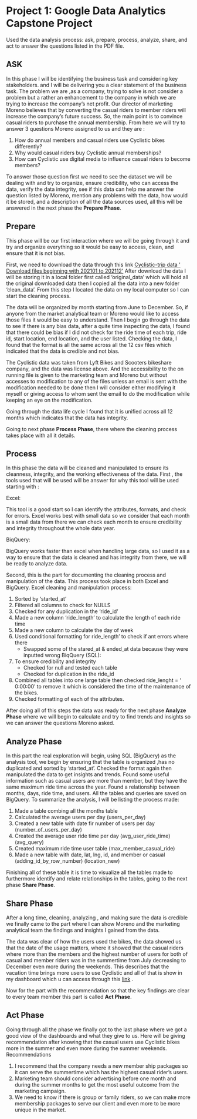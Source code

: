# Project 1: Google Data Analytics Capstone Project 

Used the data analysis process: ask, prepare, process, analyze, share, and act to answer the questions listed in the PDF file.

## ASK

In this phase I will be identifying the business task and considering key stakeholders. and I will be delivering you a clear statement of the business task.
The problem we are ,as a company, trying to solve is not consider a problem but a rather an enhancement to the company in which we are trying to increase the company’s net profit. Our director of marketing Moreno believes that by converting the casual riders to member riders will increase the company’s future success. So, the main point is to convince casual riders to purchase the annual membership. From here we will try to answer 3 questions Moreno assigned to us and they are :

1. How do annual members and casual riders use Cyclistic bikes differently?
2. Why would casual riders buy Cyclistic annual memberships?
3. How can Cyclistic use digital media to influence casual riders to become members?

To answer those question first we need to see the dataset we will be dealing with and try to organize, ensure credibility, who can access the data, verify the data integrity, see if this data can help me answer the question listed by Moreno, mention any problems with the data, how would it be stored, and a description of all the data sources used, all this will be answered in the next phase the **Prepare Phase**.

## Prepare

This phase will be our first interaction where we will be going through it and try and organize everything so it would be easy to access, clean, and ensure that it is not bias.

First, we need to download the data through this link [Cyclistic-trip data ' Download files beginning with 202101 to 202112'](https://divvy-tripdata.s3.amazonaws.com/index.html)
After download the data I will be storing it in a local folder first called ‘original_data’ which will hold all the original downloaded data then I copied all the data into a new folder ‘clean_data’. From this step I located the data on my local computer so I can start the cleaning process.

The data will be organized by month starting from June to December. So, if anyone from the market analytical team or Moreno would like to access those files it would be easy to understand. Then I begin go through the data to see if there is any bias data, after a quite time inspecting the data, I found that there could be bias if I did not check for the ride time of each trip, ride id, start location, end location, and the user listed. Checking the data, I found that the format is all the same across all the 12 csv files which indicated that the data is credible and not bias.

The Cyclistic data was taken from Lyft Bikes and Scooters bikeshare company, and the data was license above. And the accessibility to the on running file is given to the marketing team and Moreno but without accesses to modification to any of the files unless an email is sent with the modification needed to be done then I will consider either modifying it myself or giving access to whom sent the email to do the modification while keeping an eye on the modification.

Going through the data life cycle I found that it is unified across all 12 months which indicates that the data has integrity.

Going to next phase **Process Phase**, there where the cleaning process takes place with all it details.

## Process

In this phase the data will be cleaned and manipulated to ensure its cleanness, integrity, and the working effectiveness of the data.
First , the tools used that will be used will be answer for why this tool will be used starting with :

Excel:

This tool is a good start so I can identify the attributes, formats, and check for errors. Excel works best with small data so we consider that each month is a small data from there we can check each month to ensure credibility and integrity throughout the whole data year.

BiqQuery:

BigQuery works faster than excel when handling large data, so I used it as a way to ensure that the data is cleaned and has integrity from there, we will be ready to analyze data.

Second,  this is the part for documenting the cleaning process and manipulation of the data. This process took place in both Excel and BigQuery.
Excel cleaning and manipulation process:
1. Sorted by ‘started_at’
2. Filtered all columns to check for NULLS
3. Checked for any duplication in the ‘ride_id’
4. Made a new column ‘ride_length’ to calculate the length of each ride time
5. Made a new column to calculate the day of week 
6. Used conditional formatting for ride_length’ to check if ant errors where there
	- Swapped some of the stared_at & ended_at data because they were inputted wrong
BiqQuery (SQL):
1. To ensure credibility and integrity
	- Checked for null and tested each table
	- Checked for duplication in the ride_id 
2. Combined all tables into one large table then checked ride_lenght = ‘ 0:00:00’ to remove it which is considered the time of the maintenance of the bikes.
3. Checked formatting of each of the attributes.

After doing all of this steps the data was ready for the next phase **Analyze Phase** where we will begin to calculate and try to find trends and insights so we can answer the questions Moreno asked.

## Analyze Phase

In this part the real exploration will begin, using SQL (BigQuery) as the analysis tool, we begin by ensuring that the table is organized ,has no duplicated and sorted by ‘started_at’. Checked the format again then manipulated the data to get insights and trends. Found some useful information such as casual users are more than member, but they have the same maximum ride time across the year. Found a relationship between months, days, ride time, and users. All the tables and queries are saved on BigQuery. To summarize the analysis, I will be listing the process made:
1. Made a table combing all the months table
2. Calculated the average users per day (users_per_day)
3. Created a new table with date fir number of users per day (number_of_users_per_day)
4. Created  the average user ride time per day (avg_user_ride_time)(avg_query)
5. Created maximum ride time user table (max_member_casual_ride)
6. Made a new table with date, lat, lng, id, and member or casual (adding_id_by_row_number) (location_new)

Finishing all of these table it is time to visualize all the tables made to furthermore identify and relate relationships in the tables, going to the next phase **Share Phase**.

## Share Phase

After a long time, cleaning, analyzing , and making sure the data is credible we finally came to the part where I can show Moreno and the marketing analytical team the findings and insights I gained from the data.

The data was clear of how the users used the bikes, the data showed us that the date of the usage matters, where it showed that the casual riders where more than the members and the highest number of users for both of casual and member riders was in the summertime from July decreasing to December even more during the weekends. This describes that the vacation time brings more users to use Cyclistic and all of that is show in my dashboard which u can access through this [link](https://public.tableau.com/app/profile/muhanned1728/viz/Trail_1_16515133908630/Dashboard2) . 

Now for the part with the recommendation so that the key findings are clear to every team member this part is called **Act Phase**.

## Act Phase

Going through all the phase we finally got to the last phase where we got a good view of the dashboards and what they give to us. Here will be giving recommendation after knowing that the casual users use Cyclistic bikes more in the summer and even more during the summer weekends.
Recommendations 

1. I recommend that the company needs a new member ship packages so it can serve the summertime which has the highest casual rider’s users.
2. Marketing team should consider advertising before one month  and during the summer months to get the most useful outcome from the marketing campaign.
3. We need to know if there is group or family riders, so we can make more membership packages to serve our client and even more to be more unique in the market. 
